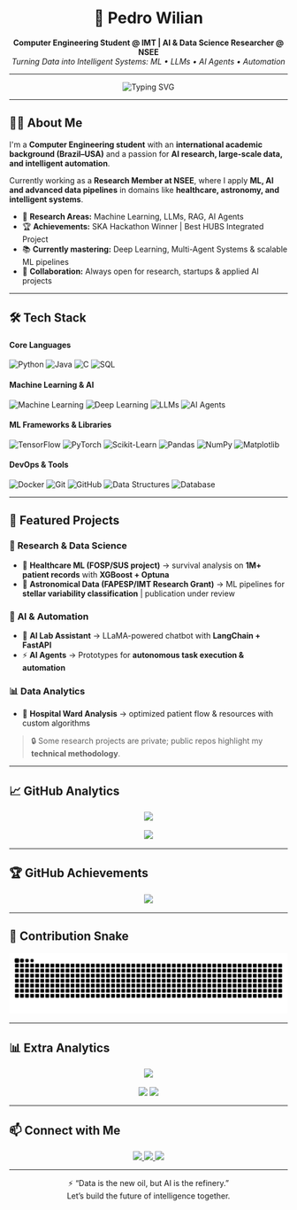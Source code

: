 <!-- HEADER -->
<h1 align="center">🚀 Pedro Wilian</h1>

<p align="center">
  <b>Computer Engineering Student @ IMT | AI & Data Science Researcher @ NSEE</b> <br>
  <i>Turning Data into Intelligent Systems: ML • LLMs • AI Agents • Automation</i>
</p>

---

<!-- ANIMATED TYPING -->
<p align="center">
  <img src="https://readme-typing-svg.demolab.com?font=Fira+Code&size=22&duration=3000&pause=1000&center=true&vCenter=true&width=700&lines=AI+Researcher+%7C+Data+Scientist;10%2B+Years+Academic+Experience+(Brazil+%E2%9C%8D%EF%B8%8F+USA);Machine+Learning+%7C+Deep+Learning+%7C+LLMs;Building+AI+Agents+%26+Data-Driven+Solutions" alt="Typing SVG" />
</p>

---

## 👨‍💻 About Me  

I'm a **Computer Engineering student** with an **international academic background (Brazil–USA)** and a passion for **AI research, large-scale data, and intelligent automation**.  

Currently working as a **Research Member at NSEE**, where I apply **ML, AI and advanced data pipelines** in domains like **healthcare, astronomy, and intelligent systems**.  

- 🔬 **Research Areas:** Machine Learning, LLMs, RAG, AI Agents  
- 🏆 **Achievements:** SKA Hackathon Winner | Best HUBS Integrated Project  
- 📚 **Currently mastering:** Deep Learning, Multi-Agent Systems & scalable ML pipelines  
- 🤝 **Collaboration:** Always open for research, startups & applied AI projects  

---

## 🛠️ Tech Stack  

#### Core Languages  
<p align="left"> 
  <img src="https://img.shields.io/badge/Python-3776AB?style=for-the-badge&logo=python&logoColor=white" alt="Python" /> 
  <img src="https://img.shields.io/badge/Java-ED8B00?style=for-the-badge&logo=coffeescript&logoColor=white" alt="Java" /> 
  <img src="https://img.shields.io/badge/C-A8B9CC?style=for-the-badge&logo=c&logoColor=black" alt="C" /> 
  <img src="https://img.shields.io/badge/SQL-4479A1?style=for-the-badge&logo=postgresql&logoColor=white" alt="SQL" /> 
</p>  

#### Machine Learning & AI  
<p align="left"> 
  <img src="https://img.shields.io/badge/Machine%20Learning-FF6F00?style=for-the-badge&logo=googlecolab&logoColor=white" alt="Machine Learning" /> 
  <img src="https://img.shields.io/badge/Deep%20Learning-6B40C1?style=for-the-badge&logo=tesla&logoColor=white" alt="Deep Learning" /> 
  <img src="https://img.shields.io/badge/LLMs-412991?style=for-the-badge&logo=openai&logoColor=white" alt="LLMs" /> 
  <img src="https://img.shields.io/badge/AI%20Agents-0081A5?style=for-the-badge&logo=ifixit&logoColor=white" alt="AI Agents" /> 
</p>  

#### ML Frameworks & Libraries  
<p align="left"> 
  <img src="https://img.shields.io/badge/TensorFlow-FF6F00?style=for-the-badge&logo=tensorflow&logoColor=white" alt="TensorFlow" /> 
  <img src="https://img.shields.io/badge/PyTorch-EE4C2C?style=for-the-badge&logo=pytorch&logoColor=white" alt="PyTorch" /> 
  <img src="https://img.shields.io/badge/Scikit--Learn-F7931E?style=for-the-badge&logo=scikit-learn&logoColor=white" alt="Scikit-Learn" /> 
  <img src="https://img.shields.io/badge/Pandas-150458?style=for-the-badge&logo=pandas&logoColor=white" alt="Pandas" /> 
  <img src="https://img.shields.io/badge/NumPy-013243?style=for-the-badge&logo=numpy&logoColor=white" alt="NumPy" /> 
  <img src="https://img.shields.io/badge/Matplotlib-11557C?style=for-the-badge&logo=python&logoColor=white" alt="Matplotlib" /> 
</p>  

#### DevOps & Tools  
<p align="left"> 
  <img src="https://img.shields.io/badge/Docker-2496ED?style=for-the-badge&logo=docker&logoColor=white" alt="Docker" /> 
  <img src="https://img.shields.io/badge/Git-F05032?style=for-the-badge&logo=git&logoColor=white" alt="Git" /> 
  <img src="https://img.shields.io/badge/GitHub-181717?style=for-the-badge&logo=github&logoColor=white" alt="GitHub" /> 
  <img src="https://img.shields.io/badge/Data%20Structures-00599C?style=for-the-badge&logo=firebase&logoColor=white" alt="Data Structures" /> 
  <img src="https://img.shields.io/badge/Database-336791?style=for-the-badge&logo=mysql&logoColor=white" alt="Database" /> 
</p>  


---

## 📂 Featured Projects  

### 🔬 **Research & Data Science**  
- 🏥 **Healthcare ML (FOSP/SUS project)** → survival analysis on **1M+ patient records** with **XGBoost + Optuna**  
- 🌌 **Astronomical Data (FAPESP/IMT Research Grant)** → ML pipelines for **stellar variability classification** | publication under review  

### 🤖 **AI & Automation**  
- 💬 **AI Lab Assistant** → LLaMA-powered chatbot with **LangChain + FastAPI**  
- ⚡ **AI Agents** → Prototypes for **autonomous task execution & automation**  

### 📊 **Data Analytics**  
- 🏨 **Hospital Ward Analysis** → optimized patient flow & resources with custom algorithms  

> 🔒 Some research projects are private; public repos highlight my **technical methodology**.  

---

## 📈 GitHub Analytics  

<p align="center">
  <img src="https://github-readme-stats.vercel.app/api?username=pedrowilian&show_icons=true&theme=tokyonight&hide_border=true" height="170" />
</p>

<p align="center">
  <img src="https://github-readme-stats.vercel.app/api/top-langs/?username=pedrowilian&layout=compact&theme=tokyonight&hide_border=true" height="170" />
</p>

---

## 🏆 GitHub Achievements  

<p align="center">
  <img src="https://github-profile-trophy.vercel.app/?username=pedrowilian&theme=tokyonight&margin-w=15&margin-h=15&row=1&column=6" />
</p>

---

## 🐍 Contribution Snake  

<p align="center">
  <img src="https://raw.githubusercontent.com/pedrowilian/pedrowilian/output/github-contribution-grid-snake-dark.svg" alt="snake animation"/>
</p>

---

## 📊 Extra Analytics  

<p align="center">
  <img src="https://github-profile-summary-cards.vercel.app/api/cards/profile-details?username=pedrowilian&theme=tokyonight" height="200" />
</p>

<p align="center">
  <img src="https://github-profile-summary-cards.vercel.app/api/cards/repos-per-language?username=pedrowilian&theme=tokyonight" height="150" />
  <img src="https://github-profile-summary-cards.vercel.app/api/cards/most-commit-language?username=pedrowilian&theme=tokyonight" height="150" />
</p>

---

## 📫 Connect with Me  

<p align="center">
  <a href="https://www.linkedin.com/in/pedrowilian">
    <img src="https://img.shields.io/badge/LinkedIn-0A66C2?style=for-the-badge&logo=linkedin&logoColor=white" />
  </a>
  <a href="mailto:pedrowbevilacqua@gmail.com">
    <img src="https://img.shields.io/badge/Email-D14836?style=for-the-badge&logo=gmail&logoColor=white" />
  </a>
  <a href="https://drive.google.com/file/d/1iIfEUVCKTngI7VWAjaGzIFusnZ5SFaL-/view?usp=sharing">
    <img src="https://img.shields.io/badge/Resume-4285F4?style=for-the-badge&logo=google-drive&logoColor=white" />
  </a>
</p>

---

<p align="center">⚡ “Data is the new oil, but AI is the refinery.”<br>Let’s build the future of intelligence together.</p>
